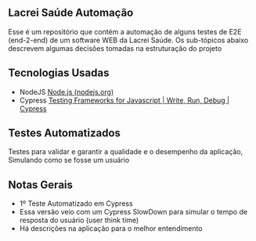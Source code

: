 ## Lacrei Saúde Automação
Esse é um repositório que contém a automação de alguns testes de E2E (end-2-end) de um software WEB da Lacrei Saúde. Os sub-tópicos abaixo descrevem algumas decisões tomadas na estruturação do projeto


## Tecnologias Usadas

- NodeJS
[Node.js (nodejs.org)](https://nodejs.org/en)
- Cypress
[Testing Frameworks for Javascript | Write, Run, Debug | Cypress](https://www.cypress.io/)


## Testes Automatizados
Testes para validar e garantir a qualidade e o desempenho da aplicação, Simulando como se fosse um usuário


## Notas Gerais
- 1º Teste Automatizado em Cypress
- Essa versão veio com um Cypress SlowDown para simular o tempo de resposta do usuário (user think time)
- Há descrições na aplicação para o melhor entendimento
